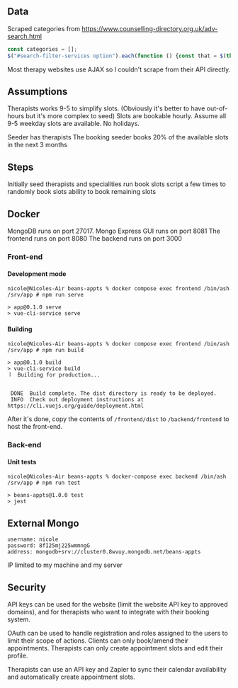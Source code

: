 ## Data
Scraped categories from https://www.counselling-directory.org.uk/adv-search.html

```javascript
const categories = [];
$("#search-filter-services option").each(function () {const that = $(this); categories.push(that.text());});
```

Most therapy websites use AJAX so I couldn't scrape from their API directly.


## Assumptions
Therapists works 9-5 to simplify slots. (Obviously it's better to have out-of-hours but it's more complex to seed)
Slots are bookable hourly.
Assume all 9-5 weekday slots are available. No holidays.

Seeder has therapists
The booking seeder books 20% of the available slots in the next 3 months

## Steps
Initially seed therapists and specialities
run book slots script a few times to randomly book slots
ability to book remaining slots


## Docker
MongoDB runs on port 27017. Mongo Express GUI runs on port 8081
The frontend runs on port 8080
The backend runs on port 3000


### Front-end
#### Development mode
```
nicole@Nicoles-Air beans-appts % docker compose exec frontend /bin/ash
/srv/app # npm run serve

> app@0.1.0 serve
> vue-cli-service serve
```

#### Building
```
nicole@Nicoles-Air beans-appts % docker compose exec frontend /bin/ash
/srv/app # npm run build

> app@0.1.0 build
> vue-cli-service build
⠸  Building for production...


 DONE  Build complete. The dist directory is ready to be deployed.
 INFO  Check out deployment instructions at https://cli.vuejs.org/guide/deployment.html
```

After it's done, copy the contents of `/frontend/dist` to `/backend/frontend` to host the front-end.

### Back-end
#### Unit tests
```
nicole@Nicoles-Air beans-appts % docker-compose exec backend /bin/ash
/srv/app # npm run test

> beans-appts@1.0.0 test
> jest
```

## External Mongo
```
username: nicole
password: 8fI25mj225wmmngG
address: mongodb+srv://cluster0.8wvuy.mongodb.net/beans-appts
```
IP limited to my machine and my server

## Security
API keys can be used for the website (limit the website API key to approved domains), and for therapists who want to integrate with their booking system.

OAuth can be used to handle registration and roles assigned to the users to limit their scope of actions. Clients can only book/amend their appointments. Therapists can only create appointment slots and edit their profile.

Therapists can use an API key and Zapier to sync their calendar availability and automatically create appointment slots. 